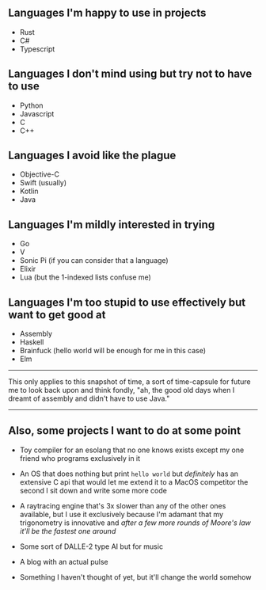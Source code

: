 ## Languages I'm happy to use in projects
- Rust
- C#
- Typescript

## Languages I don't mind using but try not to have to use
- Python
- Javascript
- C
- C++

## Languages I avoid like the plague
- Objective-C 
- Swift (usually)
- Kotlin
- Java

## Languages I'm mildly interested in trying
- Go
- V
- Sonic Pi (if you can consider that a language)
- Elixir
- Lua (but the 1-indexed lists confuse me)

## Languages I'm too stupid to use effectively but want to get good at
- Assembly
- Haskell
- Brainfuck (hello world will be enough for me in this case)
- Elm

---

This only applies to this snapshot of time, a sort of time-capsule for future me to look back upon and think fondly, 
"ah, the good old days when I dreamt of assembly and didn't have to use Java."

---

## Also, some projects I want to do at some point
- Toy compiler for an esolang that no one knows exists except my one friend who programs exclusively in it

- An OS that does nothing but print `hello world` but *definitely* has an extensive C api that would let me extend it to a MacOS competitor the second I sit down and write some more code

- A raytracing engine that's 3x slower than any of the other ones available, but I use it exclusively because I'm adamant that my trigonometry is innovative and *after a few more rounds of Moore's law it'll be the fastest one around*

- Some sort of DALLE-2 type AI but for music

- A blog with an actual pulse

- Something I haven't thought of yet, but it'll change the world somehow
